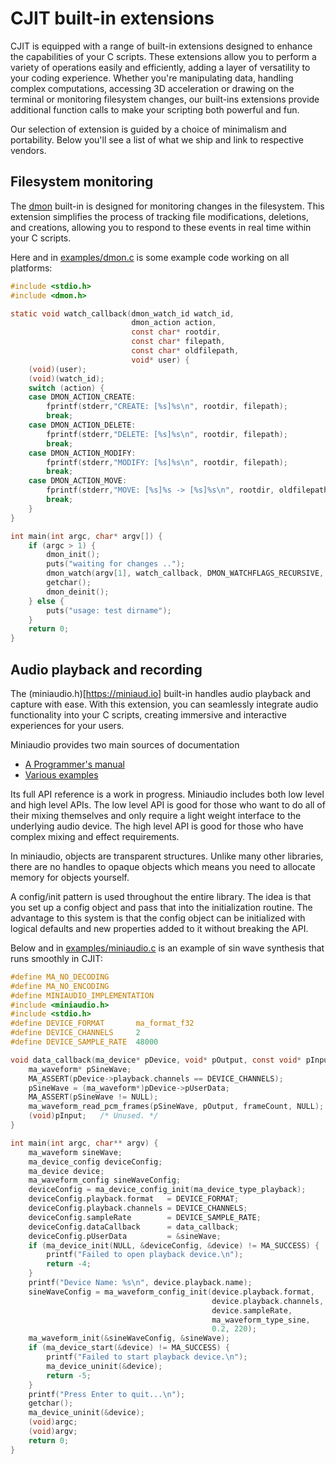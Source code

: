 
# CJIT built-in extensions

CJIT is equipped with a range of built-in extensions designed to
enhance the capabilities of your C scripts. These extensions allow you
to perform a variety of operations easily and efficiently, adding a
layer of versatility to your coding experience. Whether you're
manipulating data, handling complex computations, accessing 3D
acceleration or drawing on the terminal or monitoring filesystem
changes, our built-ins extensions provide additional function calls to
make your scripting both powerful and fun.

Our selection of extension is guided by a choice of minimalism and
portability. Below you'll see a list of what we ship and link to
respective vendors.

## Filesystem monitoring

The [dmon](https://github.com/septag/dmon/) built-in is designed for
monitoring changes in the filesystem. This extension simplifies the
process of tracking file modifications, deletions, and creations,
allowing you to respond to these events in real time within your C
scripts.

Here and in
[examples/dmon.c](https://github.com/dyne/cjit/blob/main/examples/dmon.c)
is some example code working on all platforms:

```c
#include <stdio.h>
#include <dmon.h>

static void watch_callback(dmon_watch_id watch_id,
                           dmon_action action,
                           const char* rootdir,
                           const char* filepath,
                           const char* oldfilepath,
                           void* user) {
    (void)(user);
    (void)(watch_id);
    switch (action) {
    case DMON_ACTION_CREATE:
        fprintf(stderr,"CREATE: [%s]%s\n", rootdir, filepath);
        break;
    case DMON_ACTION_DELETE:
        fprintf(stderr,"DELETE: [%s]%s\n", rootdir, filepath);
        break;
    case DMON_ACTION_MODIFY:
        fprintf(stderr,"MODIFY: [%s]%s\n", rootdir, filepath);
        break;
    case DMON_ACTION_MOVE:
        fprintf(stderr,"MOVE: [%s]%s -> [%s]%s\n", rootdir, oldfilepath, rootdir, filepath);
        break;
    }
}

int main(int argc, char* argv[]) {
    if (argc > 1) {
        dmon_init();
        puts("waiting for changes ..");
        dmon_watch(argv[1], watch_callback, DMON_WATCHFLAGS_RECURSIVE, NULL);
        getchar();
        dmon_deinit();
    } else {
        puts("usage: test dirname");
    }
    return 0;
}
```

## Audio playback and recording

The (miniaudio.h)[https://miniaud.io] built-in handles audio playback
and capture with ease. With this extension, you can seamlessly
integrate audio functionality into your C scripts, creating immersive
and interactive experiences for your users.

Miniaudio provides two main sources of documentation
- [A Programmer's manual](https://miniaud.io/docs/manual/index.html)
- [Various examples](https://miniaud.io/docs/examples/index.html)

Its full API reference is a work in progress.  Miniaudio includes both
low level and high level APIs. The low level API is good for those who
want to do all of their mixing themselves and only require a light
weight interface to the underlying audio device. The high level API is
good for those who have complex mixing and effect requirements.

In miniaudio, objects are transparent structures. Unlike many other
libraries, there are no handles to opaque objects which means you need
to allocate memory for objects yourself.

A config/init pattern is used throughout the entire library. The idea
is that you set up a config object and pass that into the
initialization routine. The advantage to this system is that the
config object can be initialized with logical defaults and new
properties added to it without breaking the API.

Below and in
[examples/miniaudio.c](https://github.com/dyne/cjit/blob/main/examples/miniaudio.c)
is an example of sin wave synthesis that runs smoothly in CJIT:

```c
#define MA_NO_DECODING
#define MA_NO_ENCODING
#define MINIAUDIO_IMPLEMENTATION
#include <miniaudio.h>
#include <stdio.h>
#define DEVICE_FORMAT       ma_format_f32
#define DEVICE_CHANNELS     2
#define DEVICE_SAMPLE_RATE  48000

void data_callback(ma_device* pDevice, void* pOutput, const void* pInput, ma_uint32 frameCount) {
    ma_waveform* pSineWave;
    MA_ASSERT(pDevice->playback.channels == DEVICE_CHANNELS);
    pSineWave = (ma_waveform*)pDevice->pUserData;
    MA_ASSERT(pSineWave != NULL);
    ma_waveform_read_pcm_frames(pSineWave, pOutput, frameCount, NULL);
    (void)pInput;   /* Unused. */
}

int main(int argc, char** argv) {
    ma_waveform sineWave;
    ma_device_config deviceConfig;
    ma_device device;
    ma_waveform_config sineWaveConfig;
    deviceConfig = ma_device_config_init(ma_device_type_playback);
    deviceConfig.playback.format   = DEVICE_FORMAT;
    deviceConfig.playback.channels = DEVICE_CHANNELS;
    deviceConfig.sampleRate        = DEVICE_SAMPLE_RATE;
    deviceConfig.dataCallback      = data_callback;
    deviceConfig.pUserData         = &sineWave;
    if (ma_device_init(NULL, &deviceConfig, &device) != MA_SUCCESS) {
        printf("Failed to open playback device.\n");
        return -4;
    }
    printf("Device Name: %s\n", device.playback.name);
    sineWaveConfig = ma_waveform_config_init(device.playback.format,
                                             device.playback.channels,
                                             device.sampleRate,
                                             ma_waveform_type_sine,
                                             0.2, 220);
    ma_waveform_init(&sineWaveConfig, &sineWave);
    if (ma_device_start(&device) != MA_SUCCESS) {
        printf("Failed to start playback device.\n");
        ma_device_uninit(&device);
        return -5;
    }
    printf("Press Enter to quit...\n");
    getchar();
    ma_device_uninit(&device);
    (void)argc;
    (void)argv;
    return 0;
}
```
